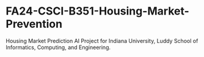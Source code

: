 # FA24-CSCI-B351-Housing-Market-Prevention
Housing Market Prediction AI Project for Indiana University, Luddy School of Informatics, Computing, and Engineering. 
